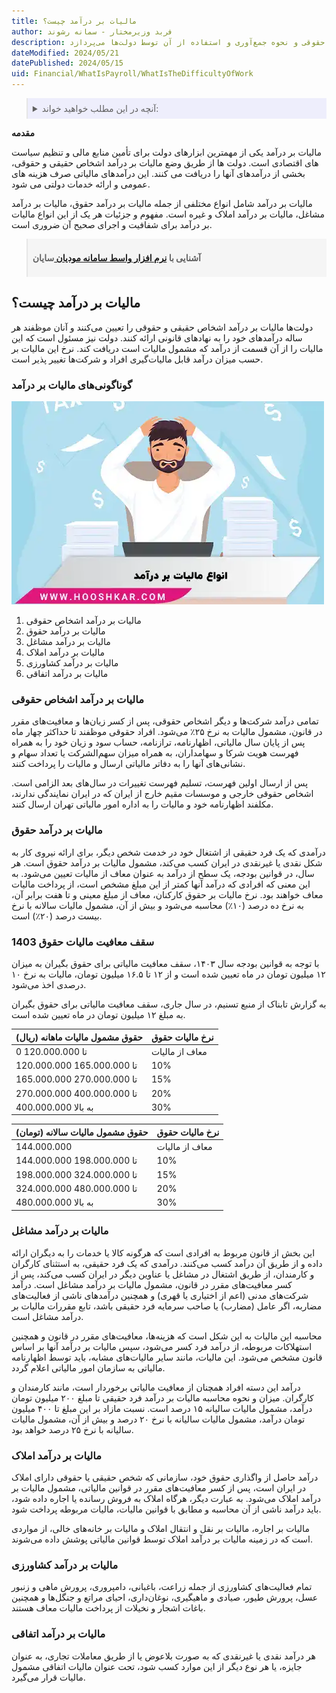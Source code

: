 ```yaml
---
title: مالیات بر درآمد چیست؟
author: فربد وزیرمختار - سمانه رشوند
description: این مقاله درباره اهمیت و کاربردهای مالیات بر درآمد است که یکی از ابزارهای اساسی دولت برای تأمین منابع مالی و تنظیم اقتصاد کشورها محسوب می‌شود. آن به تعیین مالیات بر درآمد افراد حقیقی و حقوقی و نحوه جمع‌آوری و استفاده از آن توسط دولت‌ها می‌پردازد.
dateModified: 2024/05/21
datePublished: 2024/05/15
uid: Financial/WhatIsPayroll/WhatIsTheDifficultyOfWork
---
```


<blockquote style="background-color:#eeeefc; padding:0.5rem">
<details>
  <summary>آنچه در این مطلب خواهید خواند:</summary>
  <ul>
    <li>مالیات بر درآمد چیست</li>
    <li>گوناگونی‌های مالیات بر درآمد</li>
    <li>مالیات بر درآمد اشخاص حقوقی</li>
    <li>مالیات بر درآمد حقوق</li>
    <li>سقف معافیت مالیات حقوق 1403</li>
    <li>مالیات بر درآمد مشاغل</li>
    <li>مالیات بر درآمد املاک</li>
    <li>مالیات بر درآمد کشاورزی</li>
    <li>مالیات بر درآمد اتفاقی</li>
  </ul>
</details>
</blockquote>

**مقدمه**

مالیات بر درآمد یکی از مهمترین ابزارهای دولت برای تأمین منابع مالی و تنظیم سیاست های اقتصادی است. دولت ها از طریق وضع مالیات بر درآمد اشخاص حقیقی و حقوقی، بخشی از درآمدهای آنها را دریافت می کنند. این درآمدهای مالیاتی صرف هزینه های عمومی و ارائه خدمات دولتی می شود. 

مالیات بر درآمد شامل انواع مختلفی از جمله مالیات بر درآمد حقوق، مالیات بر درآمد مشاغل، مالیات بر درآمد املاک و غیره است. مفهوم و جزئیات هر یک از این انواع مالیات بر درآمد برای شفافیت و اجرای صحیح آن ضروری است.

<blockquote style="background-color:#f5f5f5; padding:0.5rem">
<p><strong>آشنایی با <a href="https://www.hooshkar.com/Software/Sayan/Module/TpTaxGov" target="_blank">نرم افزار واسط سامانه مودیان
</a> سایان</strong></p></blockquote>

## مالیات بر درآمد چیست؟
دولت‌ها مالیات بر درآمد اشخاص حقیقی و حقوقی را تعیین می‌کنند و آنان موظفند هر ساله درآمدهای خود را به نهادهای قانونی ارائه کنند. دولت نیز مسئول است که این مالیات را از آن قسمت از درآمد که مشمول مالیات است دریافت کند. نرخ این مالیات بر حسب میزان درآمد قابل مالیات‌گیری افراد و شرکت‌ها تغییر پذیر است.

### گوناگونی‌های مالیات بر درآمد

![انواع مالیات بر درآمد](./Images/WhatIsIncomeTax.webp)

1. مالیات بر درآمد اشخاص حقوقی
2. مالیات بر درآمد حقوق
3. مالیات بر درآمد مشاغل
4. مالیات بر درآمد املاک
5. مالیات بر درآمد کشاورزی
6. مالیات بر درآمد اتفاقی

### مالیات بر درآمد اشخاص حقوقی
تمامی درآمد شرکت‌ها و دیگر اشخاص حقوقی، پس از کسر زیان‌ها و معافیت‌های مقرر در قانون، مشمول مالیات به نرخ ۲۵٪ می‌شود. افراد حقوقی موظفند تا حداکثر چهار ماه پس از پایان سال مالیاتی، اظهارنامه، ترازنامه، حساب سود و زیان خود را به همراه فهرست هویت شرکا و سهامداران، به همراه میزان سهم‌الشرکت یا تعداد سهام و نشانی‌های آنها را به دفاتر مالیاتی ارسال و مالیات را پرداخت کنند. 

پس از ارسال اولین فهرست، تسلیم فهرست تغییرات در سال‌های بعد الزامی است. اشخاص حقوقی خارجی و موسسات مقیم خارج از ایران که در ایران نمایندگی ندارند، مکلفند اظهارنامه خود و مالیات را به اداره امور مالیاتی تهران ارسال کنند.

### مالیات بر درآمد حقوق

درآمدی که یک فرد حقیقی از اشتغال خود در خدمت شخص دیگر، برای ارائه نیروی کار به شکل نقدی یا غیرنقدی در ایران کسب می‌کند، مشمول مالیات بر درآمد حقوق است.
هر سال، در قوانین بودجه، یک سطح از درآمد به عنوان معاف از مالیات تعیین می‌شود. به این معنی که افرادی که درآمد آنها کمتر از این مبلغ مشخص است، از پرداخت مالیات معاف خواهند بود. نرخ مالیات بر حقوق کارکنان، معاف از مبلغ معینی و تا هفت برابر آن، به نرخ ده درصد (۱۰٪) محاسبه می‌شود و بیش از آن، مشمول مالیات سالانه با نرخ بیست درصد (۲۰٪) است.

### سقف معافیت مالیات حقوق 1403

با توجه به قوانین بودجه سال ۱۴۰۳، سقف معافیت مالیاتی برای حقوق بگیران به میزان ۱۲ میلیون تومان در ماه تعیین شده است و از ۱۲ تا ۱۶.۵ میلیون تومان، مالیات به نرخ ۱۰ درصدی اخذ می‌شود.

به گزارش تابناک از منبع تسنیم، در سال جاری، سقف معافیت مالیاتی برای حقوق بگیران به مبلغ ۱۲ میلیون تومان در ماه تعیین شده است.

| حقوق مشمول مالیات ماهانه (ریال) | نرخ مالیات حقوق|
|----------|----------|
|0 تا 120.000.000|معاف از مالیات|
|120.000.000 تا 165.000.000|10%|
|165.000.000 تا 270.000.000|15%|
|270.000.000 تا 400.000.000|20%|
|400.000.000 به بالا|30%|

| حقوق مشمول مالیات سالانه (تومان) | نرخ مالیات حقوق|
|----------|----------|
|   144.000.000       |      معاف از مالیات    |
|    144.000.000 تا 198.000.000      |       10%   |
|      198.000.000 تا 324.000.000    |    15%      |
|      324.000.000 تا 480.000.000    |   20%       |
|    480.000.000 به بالا      |      30%    |

### مالیات بر درآمد مشاغل

این بخش از قانون مربوط به افرادی است که هرگونه کالا یا خدمات را به دیگران ارائه داده و از طریق آن درآمد کسب می‌کنند. درآمدی که یک فرد حقیقی، به استثنای کارگران و کارمندان، از طریق اشتغال در مشاغل یا عناوین دیگر در ایران کسب می‌کند، پس از کسر معافیت‌های مقرر در قانون، مشمول مالیات بر درآمد مشاغل است. درآمد شرکت‌های مدنی (اعم از اختیاری یا قهری) و همچنین درآمدهای ناشی از فعالیت‌های مضاربه، اگر عامل (مضارب) یا صاحب سرمایه فرد حقیقی باشد، تابع مقررات مالیات بر درآمد مشاغل است.

محاسبه این مالیات به این شکل است که هزینه‌ها، معافیت‌های مقرر در قانون و همچنین استهلاکات مربوطه، از درآمد فرد کسر می‌شود، سپس مالیات بر درآمد آنها بر اساس قانون مشخص می‌شود. این مالیات، مانند سایر مالیات‌های مشابه، باید توسط اظهارنامه مالیاتی به سازمان امور مالیاتی اعلام گردد.

درآمد این دسته افراد همچنان از معافیت مالیاتی برخوردار است، مانند کارمندان و کارگران. میزان و نحوه محاسبه مالیات بر درآمد فرد حقیقی تا مبلغ ۲۰۰ میلیون تومان درآمد، مشمول مالیات سالیانه ۱۵ درصد است. نسبت مازاد بر این مبلغ تا ۴۰۰ میلیون تومان درآمد، مشمول مالیات سالیانه با نرخ ۲۰ درصد و بیش از آن، مشمول مالیات سالیانه با نرخ ۲۵ درصد خواهد بود.

### مالیات بر درآمد املاک

درآمد حاصل از واگذاری حقوق خود، سازمانی که شخص حقیقی یا حقوقی دارای املاک در ایران است، پس از کسر معافیت‌های مقرر در قوانین مالیاتی، مشمول مالیات بر درآمد املاک می‌شود. به عبارت دیگر، هرگاه املاک به فروش رسانده یا اجاره داده شود، باید درآمد ناشی از آن محاسبه و مطابق با قوانین مالیات، مالیات مربوطه پرداخت شود. 

مالیات بر اجاره، مالیات بر نقل و انتقال املاک و مالیات بر خانه‌های خالی، از مواردی است که در زمینه مالیات بر درآمد املاک توسط قوانین مالیاتی پوشش داده می‌شوند.

### مالیات بر درآمد کشاورزی

تمام فعالیت‌های کشاورزی از جمله زراعت، باغبانی، دامپروری، پرورش ماهی و زنبور عسل، پرورش طیور، صیادی و ماهیگیری، نوغان‌داری، احیای مراتع و جنگل‌ها و همچنین باغات اشجار و نخیلات از پرداخت مالیات معاف هستند.

### مالیات بر درآمد اتفاقی

هر درآمد نقدی یا غیرنقدی که به صورت بلاعوض یا از طریق معاملات تجاری، به عنوان جایزه، یا هر نوع دیگر از این موارد کسب شود، تحت عنوان مالیات اتفاقی مشمول مالیات قرار می‌گیرد.

